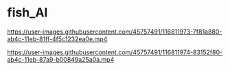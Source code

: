 # fish_AI

https://user-images.githubusercontent.com/45757491/116811973-7f81a880-ab4c-11eb-81ff-4f5c1232ea0e.mp4

https://user-images.githubusercontent.com/45757491/116811974-83152f80-ab4c-11eb-87a9-b00849a25a0a.mp4
